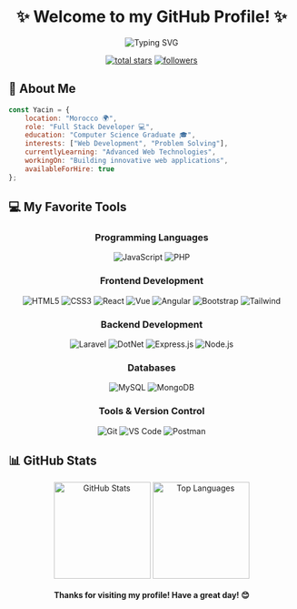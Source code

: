 # <div align="center">✨ Welcome to my GitHub Profile! ✨</div>

<div align="center">
  <img src="https://readme-typing-svg.herokuapp.com?font=Fira+Code&weight=500&size=28&pause=1000&color=6C63FF&center=true&vCenter=true&width=435&lines=Hi%2C+I'm+Yacin+ELANSAR;Full+Stack+Developer;Always+Learning+New+Things" alt="Typing SVG" />
</div>

<p align="center">
  <a href="https://github.com/YacinELANSAR?tab=repositories&sort=stargazers">
    <img alt="total stars" title="Total stars on GitHub" src="https://custom-icon-badges.demolab.com/github/stars/YacinELANSAR?color=B8B92B&style=for-the-badge&labelColor=959532&logo=star"/></a>
  <a href="https://github.com/YacinELANSAR?tab=followers">
    <img alt="followers" title="Follow me on Github" src="https://custom-icon-badges.demolab.com/github/followers/YacinELANSAR?color=236ad3&labelColor=1155ba&style=for-the-badge&logo=person-add&label=Follow&logoColor=white"/></a>
 

## 🚀 About Me

```javascript
const Yacin = {
    location: "Morocco 🌍",
    role: "Full Stack Developer 💻",
    education: "Computer Science Graduate 🎓",
    interests: ["Web Development", "Problem Solving"],
    currentlyLearning: "Advanced Web Technologies",
    workingOn: "Building innovative web applications",
    availableForHire: true
};
```

## 💻 My Favorite Tools

<div align="center">

### Programming Languages

![JavaScript](https://img.shields.io/badge/JavaScript-%23F7DF1E.svg?style=for-the-badge&logo=javascript&logoColor=black)
![PHP](https://img.shields.io/badge/PHP-%23777BB4.svg?style=for-the-badge&logo=php&logoColor=white)

### Frontend Development
![HTML5](https://img.shields.io/badge/HTML5-%23E34F26.svg?style=for-the-badge&logo=html5&logoColor=white)
![CSS3](https://img.shields.io/badge/CSS3-%231572B6.svg?style=for-the-badge&logo=css3&logoColor=white)
![React](https://img.shields.io/badge/React-%2361DAFB.svg?style=for-the-badge&logo=react&logoColor=black)
![Vue](https://img.shields.io/badge/Vue-%2361DAFB.svg?style=for-the-badge&logo=vue&logoColor=black)
![Angular](https://img.shields.io/badge/Angular-%2361DAFB.svg?style=for-the-badge&logo=angular&logoColor=black)
![Bootstrap](https://img.shields.io/badge/Bootstrap-%237952B3.svg?style=for-the-badge&logo=bootstrap&logoColor=white)
![Tailwind](https://img.shields.io/badge/Tailwind_CSS-%2306B6D4.svg?style=for-the-badge&logo=tailwind-css&logoColor=white)

### Backend Development
![Laravel](https://img.shields.io/badge/Laravel-%23FF2D20.svg?style=for-the-badge&logo=laravel&logoColor=white)
![DotNet](https://img.shields.io/badge/DotNet-%23FF2D20.svg?style=for-the-badge&logo=dotnet&logoColor=white)
![Express.js](https://img.shields.io/badge/Express.js-%23000000.svg?style=for-the-badge&logo=express&logoColor=white)
![Node.js](https://img.shields.io/badge/Node.js-%23339933.svg?style=for-the-badge&logo=node.js&logoColor=white)

### Databases
![MySQL](https://img.shields.io/badge/MySQL-%234479A1.svg?style=for-the-badge&logo=mysql&logoColor=white)
![MongoDB](https://img.shields.io/badge/MongoDB-%234ea94b.svg?style=for-the-badge&logo=mongodb&logoColor=white)

### Tools & Version Control
![Git](https://img.shields.io/badge/Git-%23F05033.svg?style=for-the-badge&logo=git&logoColor=white)
![VS Code](https://img.shields.io/badge/VS%20Code-%23007ACC.svg?style=for-the-badge&logo=visual-studio-code&logoColor=white)
![Postman](https://img.shields.io/badge/Postman-%23FF6C37.svg?style=for-the-badge&logo=postman&logoColor=white)

</div>

## 📊 GitHub Stats

<div align="center">
  <img src="https://github-readme-stats.vercel.app/api?username=YacinELANSAR&show_icons=true&theme=tokyonight&hide_border=true&bg_color=1A1B27&icon_color=6C63FF&text_color=ffffff" alt="GitHub Stats" height="170"/>
  <img src="https://github-readme-stats.vercel.app/api/top-langs/?username=YacinELANSAR&layout=compact&theme=tokyonight&hide_border=true&bg_color=1A1B27&text_color=ffffff" alt="Top Languages" height="170"/>
</div>





<br/>


<div align="center">
  <b>Thanks for visiting my profile! Have a great day! 😊</b>
</div>
